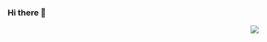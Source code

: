 ### Hi there 👋

<img align="right" src="https://github-readme-stats.vercel.app/api?username=steinate&show_icons=true&icon_color=CE1D2D&text_color=718096&bg_color=ffffff&hide_title=true" />


<!--
**steinate/Steinate** is a ✨ _special_ ✨ repository because its `README.md` (this file) appears on your GitHub profile.


Here are some ideas to get you started:

- 🔭 I’m currently working on ...
- 🌱 I’m currently learning ...
- 👯 I’m looking to collaborate on ...
- 🤔 I’m looking for help with ...
- 💬 Ask me about ...
- 📫 How to reach me: ...
- 😄 Pronouns: ...
- ⚡ Fun fact: ...
-->
